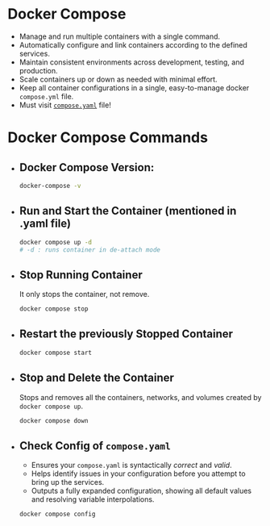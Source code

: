 # Docker Compose

- Manage and run multiple containers with a single command.
- Automatically configure and link containers according to the defined services.
- Maintain consistent environments across development, testing, and production.
- Scale containers up or down as needed with minimal effort.
- Keep all container configurations in a single, easy-to-manage docker `compose.yml` file.
- Must visit [`compose.yaml`](/05_docker-compose/compose.yaml) file!

# Docker Compose Commands

* ## Docker Compose Version:

    ```bash
    docker-compose -v
    ```

* ## Run and Start the Container (mentioned in .yaml file)

    ```bash
    docker compose up -d
    # -d : runs container in de-attach mode
    ```

* ## Stop Running Container

   It only stops the container, not remove.

    ```bash
    docker compose stop
    ```

* ## Restart the previously Stopped Container

    ```bash
    docker compose start
    ```

* ## Stop and Delete the Container

   Stops and removes all the containers, networks, and volumes created by `docker compose up`.

    ```bash
    docker compose down
    ```

* ## Check Config of `compose.yaml`

  - Ensures your `compose.yaml` is syntactically *correct* and *valid*.
  - Helps identify issues in your configuration before you attempt to bring up the services.
  - Outputs a fully expanded configuration, showing all default values and resolving variable interpolations.

  ```bash
  docker compose config
  ```